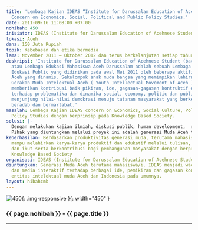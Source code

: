 ```yaml
---
title: 'Lembaga Kajian IDEAS “Institute for Darussalam Education of Acehnese Student”:
  Concern on Economics, Social, Political and Public Policy Studies.'
date: 2011-09-16 11:08:00 +07:00
nohibah: 450
inisiator: IDEAS (Institute for Darussalam Education of Acehnese Student)
lokasi: Aceh
dana: 150 Juta Rupiah
topik: Kebebasan dan etika bermedia
lama: November 2011 – Oktober 2012 dan terus berkelanjutan setiap tahunnya.
deskripsi: 'Institute for Darussalam Education of Acehnese Student (baca : IDEAS)
  atau Lembaga Edukasi Mahasiswa Aceh Darussalam adalah sebuah Lembaga Kajian dan
  Edukasi Public yang didirikan pada awal Mei 2011 oleh beberapa aktifis mahasiswa
  Aceh yang dinamis. Sekelompok anak muda bangsa yang memimpikan lahirnya sebuah komunitas
  Gerakan Muda Intelektual Aceh ( Youth Intellectual Movement of Aceh ) yang mampu
  memberikan kontribusi baik pikiran, ide, gagasan-gagasan kontruktif dan edukatif
  terhadap problematika dan dinamika social, economy, politic dan public policy dengan
  menjunjung nilai-nilai demokrasi menuju tatanan masyarakat yang berkeadilan, damai,
  beradab dan bermartabat.'
masalah: Lembaga Kajian IDEAS concern on Economics, Social Culture, Political & Public
  Policy Studies dengan berprinsip pada Knowledge Based Society.
solusi: |-
  Dengan melakukan kajian ilmiah, diskusi publik, human development,  research,  publications dalam  Media online,  IDEAS Magazine, dan  Annual Report for Public.
  Pihak yang diuntungkan melalui proyek ini adalah generasi Muda Aceh terutama mahasiswa/i. IDEAS menjadi wadah berekspresi dan media interaktif terhadap berbagai ide, pemikiran dan gagasan konstruktif dari entitas intelektual muda Aceh dan Indonesia pada umumnya.
keberhasilan: Berdasarkan produktivitas generasi muda, terutama mahasiswa/i, diharapkan
  mampu melahirkan karya-karya produktif dan edukatif melalui tulisan, artikel ilmiah,
  dan ikut serta berkontribusi bagi pembangunan masyarakat dengan berprinsip pada
  Knowledge Based Society
organisasi: IDEAS (Institute for Darussalam Education of Acehnese Student)
diuntungkan: Generasi Muda Aceh terutama mahasiswa/i. IDEAS menjadi wadah berekspresi
  dan media interaktif terhadap berbagai ide, pemikiran dan gagasan konstruktif dari
  entitas intelektual muda Aceh dan Indonesia pada umumnya.
layout: hibahcmb
---
```


![450](/static/img/hibahcmb/450.png){: .img-responsive }{: width="450" }

### {{ page.nohibah }} - {{ page.title }}

---
